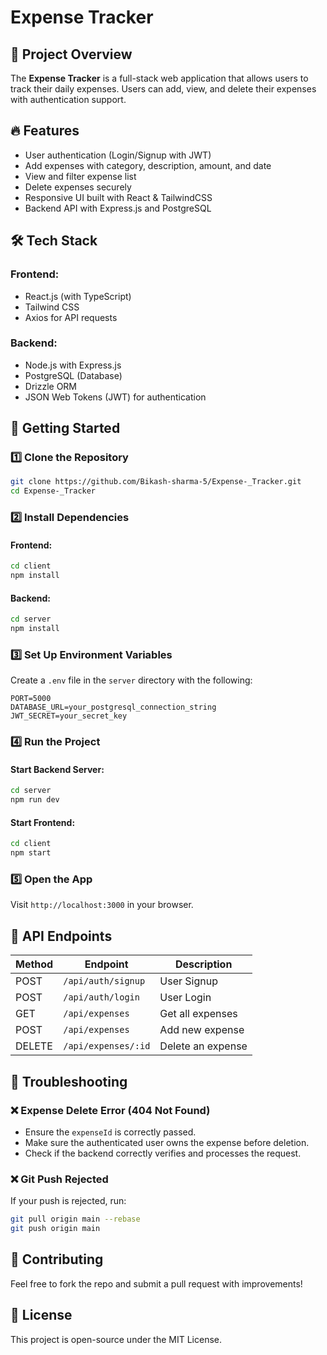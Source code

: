 # Expense Tracker

## 📌 Project Overview
The **Expense Tracker** is a full-stack web application that allows users to track their daily expenses. Users can add, view, and delete their expenses with authentication support.

## 🔥 Features
- User authentication (Login/Signup with JWT)
- Add expenses with category, description, amount, and date
- View and filter expense list
- Delete expenses securely
- Responsive UI built with React & TailwindCSS
- Backend API with Express.js and PostgreSQL

## 🛠️ Tech Stack
### Frontend:
- React.js (with TypeScript)
- Tailwind CSS
- Axios for API requests

### Backend:
- Node.js with Express.js
- PostgreSQL (Database)
- Drizzle ORM
- JSON Web Tokens (JWT) for authentication

## 🚀 Getting Started

### 1️⃣ Clone the Repository
```sh
git clone https://github.com/Bikash-sharma-5/Expense-_Tracker.git
cd Expense-_Tracker
```

### 2️⃣ Install Dependencies
#### Frontend:
```sh
cd client
npm install
```

#### Backend:
```sh
cd server
npm install
```

### 3️⃣ Set Up Environment Variables
Create a `.env` file in the `server` directory with the following:
```env
PORT=5000
DATABASE_URL=your_postgresql_connection_string
JWT_SECRET=your_secret_key
```

### 4️⃣ Run the Project
#### Start Backend Server:
```sh
cd server
npm run dev
```

#### Start Frontend:
```sh
cd client
npm start
```

### 5️⃣ Open the App
Visit `http://localhost:3000` in your browser.

## 🔄 API Endpoints
| Method | Endpoint              | Description            |
|--------|----------------------|------------------------|
| POST   | `/api/auth/signup`   | User Signup           |
| POST   | `/api/auth/login`    | User Login            |
| GET    | `/api/expenses`      | Get all expenses      |
| POST   | `/api/expenses`      | Add new expense       |
| DELETE | `/api/expenses/:id` | Delete an expense     |

## 🐞 Troubleshooting
### ❌ Expense Delete Error (404 Not Found)
- Ensure the `expenseId` is correctly passed.
- Make sure the authenticated user owns the expense before deletion.
- Check if the backend correctly verifies and processes the request.

### ❌ Git Push Rejected
If your push is rejected, run:
```sh
git pull origin main --rebase
git push origin main
```

## 🤝 Contributing
Feel free to fork the repo and submit a pull request with improvements!

## 📜 License
This project is open-source under the MIT License.

